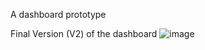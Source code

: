 A dashboard prototype

Final Version (V2) of the dashboard
![image](https://github.com/user-attachments/assets/9af49916-077e-4ae1-90a8-6a674d485d4d)
